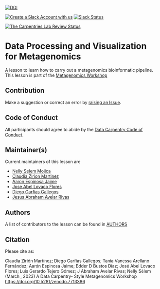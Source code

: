 [![DOI](https://zenodo.org/badge/DOI/10.5281/zenodo.7713386.svg)](https://doi.org/10.5281/zenodo.7713386)

[![Create a Slack Account with us](https://img.shields.io/badge/Create_Slack_Account-The_Carpentries-071159.svg)](https://swc-slack-invite.herokuapp.com/) 
[![Slack Status](https://img.shields.io/badge/Slack_Channel-metagenomics-E01563.svg)](https://join.slack.com/t/metagenomicslesson/shared_invite/zt-1tikq2o0k-VMX7ceLfenbbKheZ7XNCRw) 

[![The Carpentries Lab Review Status](http://badges.carpentries-lab.org/11_status.svg)](https://github.com/carpentries-lab/reviews/issues/11)

# Data Processing and Visualization for Metagenomics
A lesson to learn how to carry out a metagenomics bioinformatic pipeline. This lesson is part of the [Metagenomics Workshop](https://carpentries-incubator.github.io/metagenomics-workshop/)


## Contribution

Make a suggestion or correct an error by [raising an Issue](https://github.com/carpentries-incubator/metagenomics/issues).

## Code of Conduct

All participants should agree to abide by the [Data Carpentry Code of Conduct](http://www.datacarpentry.org/code-of-conduct/).

## Maintainer(s)
 
Current maintainers of this lesson are
 
* [Nelly Selem Mojica](https://github.com/nselem)
* [Claudia Zirion Martinez](https://github.com/Czirion)
* [Aaron Espinosa Jaime](https://github.com/aaronejaime)
* [Jose Abel Lovaco Flores](https://github.com/fabel134)
* [Diego Garfias Gallegos](https://github.com/Bedxxe)
* [Jesus Abraham Avelar Rivas](https://github.com/AbrahamAvelar)

## Authors

A list of contributors to the lesson can be found in [AUTHORS](AUTHORS) 

## Citation

Please cite as:

Claudia Zirión Martínez; Diego Garfias Gallegos; Tania Vanessa Arellano Fernández; Aarón Espinosa Jaime; Edder D Bustos Díaz; José Abel Lovaco Flores; Luis Gerardo Tejero Gómez; J Abraham Avelar Rivas; Nelly Sélem (March , 2023) A Data Carpentry- Style Metagenomics Workshop https://doi.org/10.5281/zenodo.7713386

